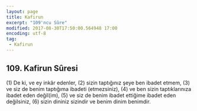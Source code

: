 ```yaml
---
layout: page
title: Kafirun
excerpt: "109'ncu Sûre"
modified: 2017-08-30T17:50:00.564948 17:00
encoding: utf-8
tag: 
 - Kafirun
---
```


## 109. Kafirun Sûresi

(1) De ki, ve ey inkâr edenler,
(2) sizin taptığınız şeye ben ibadet etmem,
(3) ve siz de benim taptığıma ibadeti (etmezsiniz),
(4) ve ben sizin taptıklarınıza ibadet eden değil(im),
(5) ve siz de benim ibadet ettiğime ibadet eden değilsiniz,
(6) sizin dininiz sizindir ve benim dinim benimdir.
